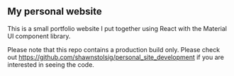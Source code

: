 ## My personal website

This is a small portfolio website I put together using React with the Material UI component library. 

Please note that this repo contains a production build only.  Please check out https://github.com/shawnstolsig/personal_site_development if you are interested in seeing the code. 
